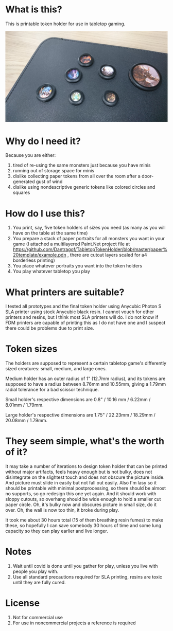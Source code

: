 # What is this?
This is printable token holder for use in tabletop gaming.

![a bunch of holders](https://raw.githubusercontent.com/Dantragof/TabletopTokenHolder/master/gallery/on%20the%20table.JPG)

# Why do I need it?
Because you are either:
1) tired of re-using the same monsters just because you have minis
2) running out of storage space for minis
3) dislike collecting paper tokens from all over the room after a door-generated gust of wind
4) dislike using nondescriptive generic tokens like colored circles and squares

# How do I use this?
1) You print, say, five token holders of sizes you need (as many as you will have on the table at the same time)
2) You prepare a stack of paper portraits for all monsters you want in your game (I attached a multilayered Paint.Net project file at https://github.com/Dantragof/TabletopTokenHolder/blob/master/paper%20template/example.pdn , there are cutout layers scaled for a4 borderless printing)
3) You place whatever portraits you want into the token holders
4) You play whatever tabletop you play

# What printers are suitable?
I tested all prototypes and the final token holder using Anycubic Photon S SLA printer using stock Anycubic black resin. I cannot vouch for other printers and resins, but I think most SLA printers will do. I do not know if FDM printers are capable of printing this as I do not have one and I suspect there could be problems due to print size.

# Token sizes
The holders are supposed to represent a certain tabletop game's differently sized creatures: small, medium, and large ones.

Medium holder has an outer radius of 1" (12.7mm radius), and its tokens are supposed to have a radius between 8.76mm and 10.55mm, giving a 1.79mm radial tolerance for a bad scissor technique.

Small holder's respective dimensions are 0.8" / 10.16 mm / 6.22mm / 8.01mm / 1.79mm.

Large holder's respective dimensions are 1.75" / 22.23mm / 18.29mm / 20.08mm / 1.79mm.

# They seem simple, what's the worth of it?
It may take a number of iterations to design token holder that can be printed without major artifacts, feels heavy enough but is not bulky, does not disintegrate on the slightest touch and does not obscure the picture inside. And picture must slide in easily but not fall out easily. Also I'm lasy so it should be printable with minimal postprocessing, so there should be almost no supports, so go redesign this one yet again. And it should work with sloppy cutouts, so overhang should be wide enough to hold a smaller cut paper circle. Oh, it's bulky now and obscures picture in small size, do it over. Oh, the wall is now too thin, it broke during play.

It took me about 30 hours total (15 of them breathing resin fumes) to make these, so hopefully I can save somebody 30 hours of time and some lung capacity so they can play earlier and live longer.

# Notes
1) Wait until covid is done until you gather for play, unless you live with people you play with.
2) Use all standard precautions required for SLA printing, resins are toxic until they are fully cured.

# License
1) Not for commercial use
2) For use in noncommercial projects a reference is required
